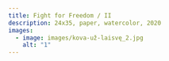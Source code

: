 ```yaml
---
title: Fight for Freedom / II
description: 24x35, paper, watercolor, 2020
images:
  - image: images/kova-už-laisvę_2.jpg
    alt: "1"
---
```

